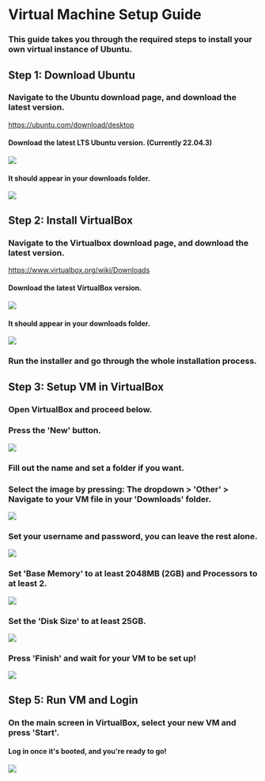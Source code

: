 # Virtual Machine Setup Guide
### This guide takes you through the required steps to install your own virtual instance of Ubuntu.

## Step 1: Download Ubuntu
### Navigate to the Ubuntu download page, and download the latest version.
https://ubuntu.com/download/desktop

#### Download the latest LTS Ubuntu version. (Currently 22.04.3)
<img src="./Images/Step1.png"/>

#### It should appear in your downloads folder.
<img src="./Images/Step1-2.png"/>

## Step 2: Install VirtualBox
### Navigate to the Virtualbox download page, and download the latest version.
https://www.virtualbox.org/wiki/Downloads

#### Download the latest VirtualBox version.
<img src="./Images/Step2.png"/>

#### It should appear in your downloads folder.
<img src="./Images/Step2-2.png"/>

### Run the installer and go through the whole installation process.

## Step 3: Setup VM in VirtualBox
### Open VirtualBox and proceed below.

### Press the 'New' button.
<img src="./Images/Step3.png"/>

### Fill out the name and set a folder if you want.
### Select the image by pressing: The dropdown > 'Other' > Navigate to your VM file in your 'Downloads' folder.
<img src="./Images/Step3-1.png"/>

### Set your username and password, you can leave the rest alone.
<img src="./Images/Step3-2.png"/>

### Set 'Base Memory' to at least 2048MB (2GB) and Processors to at least 2.
<img src="./Images/Step3-3.png"/>

### Set the 'Disk Size' to at least 25GB.
<img src="./Images/Step3-4.png"/>

### Press 'Finish' and wait for your VM to be set up!
<img src="./Images/Step3-5.png"/>

## Step 5: Run VM and Login
### On the main screen in VirtualBox, select your new VM and press 'Start'.
#### Log in once it's booted, and you're ready to go!
<img src="./Images/Step5.png"/>
